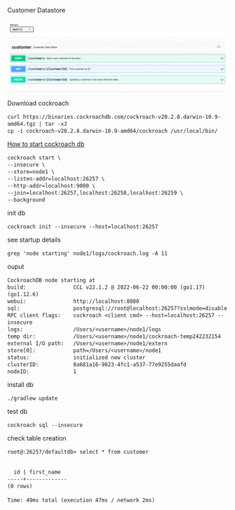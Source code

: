 Customer Datastore

![](apis.png)


Download cockroach
```shell
curl https://binaries.cockroachdb.com/cockroach-v20.2.8.darwin-10.9-amd64.tgz | tar -xJ
cp -i cockroach-v20.2.8.darwin-10.9-amd64/cockroach /usr/local/bin/
```

[How to start cockroach db](https://www.cockroachlabs.com/docs/stable/start-a-local-cluster.html)

```shell
cockroach start \
--insecure \
--store=node1 \
--listen-addr=localhost:26257 \
--http-addr=localhost:9080 \
--join=localhost:26257,localhost:26258,localhost:26259 \
--background

```

init db

```shell
cockroach init --insecure --host=localhost:26257

```

see startup details

```shell
grep 'node starting' node1/logs/cockroach.log -A 11

```
ouput

```shell
CockroachDB node starting at 
build:               CCL v22.1.2 @ 2022-06-22 00:00:00 (go1.17) (go1.12.6)
webui:               http://localhost:8080
sql:                 postgresql://root@localhost:26257?sslmode=disable
RPC client flags:    cockroach <client cmd> --host=localhost:26257 --insecure
logs:                /Users/<username>/node1/logs
temp dir:            /Users/<username>/node1/cockroach-temp242232154
external I/O path:   /Users/<username>/node1/extern
store[0]:            path=/Users/<username>/node1
status:              initialized new cluster
clusterID:           8a681a16-9623-4fc1-a537-77e9255daafd
nodeID:              1
```
install db
```shell
./gradlew update
```
test db
```shell
cockroach sql --insecure
```
check table creation
```shell
root@:26257/defaultdb> select * from customer
```

```shell

  id | first_name
-----+-------------
(0 rows)

Time: 49ms total (execution 47ms / network 2ms)

```